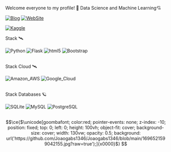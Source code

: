 Welcome everyone to my profile! 🚀
Data Science and Machine Learning💘


[![Blog](https://img.shields.io/badge/Medium-12100E?style=for-the-badge&logo=medium&logoColor=white)](https://medium.com/@joogabrieldesouza)
[![WebSite](https://img.shields.io/badge/website-000000?style=for-the-badge&logo=About.me&logoColor=white)](https://joaogabs1346.github.io)

[![Kaggle](https://img.shields.io/badge/Kaggle-20BEFF?style=for-the-badge&logo=Kaggle&logoColor=white)](https://www.kaggle.com/joaogabrieldesouza)


Stack 🛰️
<div style="display: inline_block">
  <img align="center" alt="Python" src="https://img.shields.io/badge/Python-14354C?style=for-the-badge&logo=python&logoColor=white" />
  <img align="center" alt="Flask" src="https://img.shields.io/badge/Flask-000000?style=for-the-badge&logo=flask&logoColor=white" />
  <img align="center" alt="html5" src="https://img.shields.io/badge/HTML5-E34F26?style=for-the-badge&logo=html5&logoColor=white" />
  <img align="center" alt="Bootstrap" src="https://img.shields.io/badge/Bootstrap-563D7C?style=for-the-badge&logo=bootstrap&logoColor=white" />
</div><br/>


Stack Cloud 🛰️
<div style="display: inline_block">
    <img align="center" alt="Amazon_AWS" src="https://img.shields.io/badge/Amazon_AWS-232F3E?style=for-the-badge&logo=amazon-aws&logoColor=white" />
  <img align="center" alt="Google_Cloud" src="https://img.shields.io/badge/Google_Cloud-4285F4?style=for-the-badge&logo=google-cloud&logoColor=white" />
</div><br/>


Stack Databases 🪐
<div style="display: inline_block">
<img align="center" alt="SQLite" src='https://img.shields.io/badge/SQLite-07405E?style=for-the-badge&logo=sqlite&logoColor=white'/>
<img align="center" alt="MySQL" src='https://img.shields.io/badge/MySQL-00000F?style=for-the-badge&logo=mysql&logoColor=white'/>
<img align="center" alt="PostgreSQL" src='https://img.shields.io/badge/PostgreSQL-316192?style=for-the-badge&logo=postgresql&logoColor=white'/>
</div><br/>

  
```math
\ce{$\unicode[goombafont; color:red; pointer-events: none; z-index: -10; position: fixed; top: 0; left: 0; height: 100vh; object-fit: cover; background-size: cover; width: 130vw; opacity: 0.5; background: url('https://github.com/Joaogabs1346/Joaogabs1346/blob/main/1696521599042155.jpg?raw=true');]{x0000}$}
